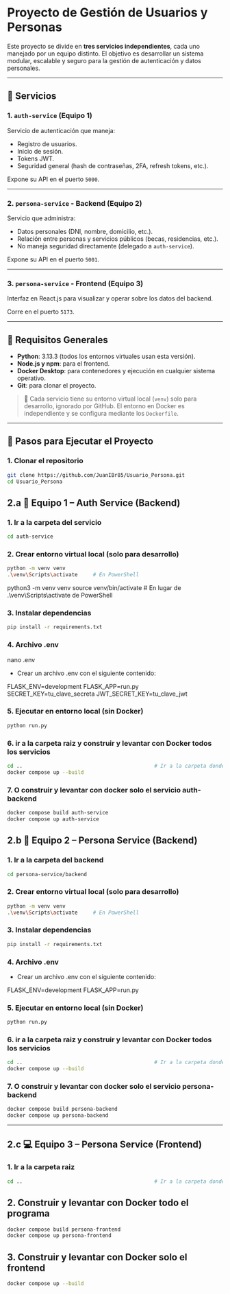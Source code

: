 # Proyecto de Gestión de Usuarios y Personas

Este proyecto se divide en **tres servicios independientes**, cada uno manejado por un equipo distinto. El objetivo es desarrollar un sistema modular, escalable y seguro para la gestión de autenticación y datos personales.

---

## 🧩 Servicios

### 1. `auth-service` (Equipo 1)
Servicio de autenticación que maneja:
- Registro de usuarios.
- Inicio de sesión.
- Tokens JWT.
- Seguridad general (hash de contraseñas, 2FA, refresh tokens, etc.).

Expone su API en el puerto `5000`.

---

### 2. `persona-service` - Backend (Equipo 2)
Servicio que administra:
- Datos personales (DNI, nombre, domicilio, etc.).
- Relación entre personas y servicios públicos (becas, residencias, etc.).
- No maneja seguridad directamente (delegado a `auth-service`).

Expone su API en el puerto `5001`.

---

### 3. `persona-service` - Frontend (Equipo 3)
Interfaz en React.js para visualizar y operar sobre los datos del backend.

Corre en el puerto `5173`.

---

## 🧰 Requisitos Generales

- **Python**: 3.13.3 (todos los entornos virtuales usan esta versión).
- **Node.js y npm**: para el frontend.
- **Docker Desktop**: para contenedores y ejecución en cualquier sistema operativo.
- **Git**: para clonar el proyecto.

> 🔐 Cada servicio tiene su entorno virtual local (`venv`) solo para desarrollo, ignorado por GitHub. El entorno en Docker es independiente y se configura mediante los `Dockerfile`.

---

## 🚀 Pasos para Ejecutar el Proyecto

### 1. Clonar el repositorio

```bash
git clone https://github.com/JuanIBr85/Usuario_Persona.git
cd Usuario_Persona
```

## 2.a 🔐 Equipo 1 – Auth Service (Backend)

### 1. Ir a la carpeta del servicio

```bash
cd auth-service
```

### 2. Crear entorno virtual local (solo para desarrollo)

```bash
python -m venv venv
.\venv\Scripts\activate     # En PowerShell
```
python3 -m venv venv
source venv/bin/activate   # En lugar de .\venv\Scripts\activate de PowerShell

### 3. Instalar dependencias

```bash
pip install -r requirements.txt
```

### 4. Archivo .env
nano .env
- Crear un archivo .env con el siguiente contenido:

FLASK_ENV=development
FLASK_APP=run.py
SECRET_KEY=tu_clave_secreta
JWT_SECRET_KEY=tu_clave_jwt

### 5. Ejecutar en entorno local (sin Docker)

```bash
python run.py
```

### 6. ir a la carpeta raiz y construir y levantar con Docker todos los servicios

```bash
cd ..                                           # Ir a la carpeta donde esta el archivo docker-compose.yml con la consola.
docker compose up --build
```

### 7. O construir y levantar con docker solo el servicio auth-backend

```bash
docker compose build auth-service
docker compose up auth-service
```



## 2.b 🧍 Equipo 2 – Persona Service (Backend)

### 1. Ir a la carpeta del backend

```bash
cd persona-service/backend
```

### 2. Crear entorno virtual local (solo para desarrollo)

```bash
python -m venv venv
.\venv\Scripts\activate     # En PowerShell
```

### 3. Instalar dependencias

```bash
pip install -r requirements.txt
```

### 4. Archivo .env
- Crear un archivo .env con el siguiente contenido:

FLASK_ENV=development
FLASK_APP=run.py

### 5. Ejecutar en entorno local (sin Docker)

```bash
python run.py
```

### 6. ir a la carpeta raiz y construir y levantar con Docker todos los servicios

```bash
cd ..                                           # Ir a la carpeta donde esta el archivo docker-compose.yml con la consola.
docker compose up --build
```

### 7. O construir y levantar con docker solo el servicio persona-backend

```bash
docker compose build persona-backend
docker compose up persona-backend
```

---


## 2.c 💻 Equipo 3 – Persona Service (Frontend)

### 1. Ir a la carpeta raiz

```bash
cd ..                                           # Ir a la carpeta donde esta el archivo docker-compose.yml con la consola.
```

## 2. Construir y levantar con Docker todo el programa

```bash
docker compose build persona-frontend
docker compose up persona-frontend
```

## 3. Construir y levantar con Docker solo el frontend

```bash
docker compose up --build
```